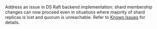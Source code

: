 Address an issue in DS Raft backend implementation: shard membership changes can now proceed even in situations where majority of shard replicas is lost and quorum is unreachable. Refer to [Known Issues](https://github.com/emqx/emqx-docs/blob/release-5.8/en_US/changes/known-issues-5.8.md#e584) for details.
